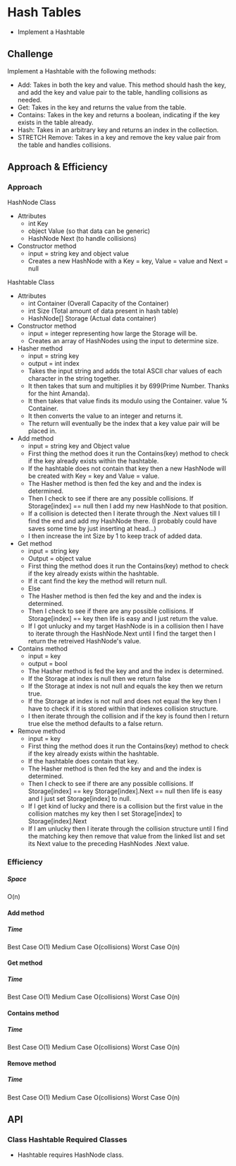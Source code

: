 
# Hash Tables
 - Implement a Hashtable
## Challenge
Implement a Hashtable with the following methods:

- Add: Takes in both the key and value. This method should hash the key, and add the key and value pair to the table, handling collisions as needed.
- Get: Takes in the key and returns the value from the table.
- Contains: Takes in the key and returns a boolean, indicating if the key exists in the table already.
- Hash: Takes in an arbitrary key and returns an index in the collection.
- STRETCH Remove: Takes in a key and remove the key value pair from the table and handles collisions.

## Approach & Efficiency
### Approach
HashNode Class
- Attributes
  - int Key
  - object Value (so that data can be generic)
  - HashNode Next (to handle collisions)
- Constructor method
  - input = string key and object value
  - Creates a new HashNode with a Key = key, Value = value and Next = null
 
Hashtable Class
  - Attributes
    - int Container (Overall Capacity of the Container)
    - int Size (Total amount of data present in hash table)
    - HashNode[] Storage (Actual data container)
  - Constructor method
    - input = integer representing how large the Storage will be.
    - Creates an array of HashNodes using the input to determine size.
  - Hasher method
    - input = string key
    - output = int index
    - Takes the input string and adds the total ASCII char values of each character in the string together.
    - It then takes that sum and multiplies it by 699(Prime Number. Thanks for the hint Amanda). 
    - It then takes that value finds its modulo using the Container. value % Container.
    - It then converts the value to an integer and returns it. 
    - The return will eventually be the index that a key value pair will be placed in.
  - Add method
    - input = string key and Object value
    - First thing the method does it run the Contains(key) method to check if the key already exists within the hashtable.
    - If the hashtable does not contain that key then a new HashNode will be created with Key = key and Value = value.
    - The Hasher method is then fed the key and and the index is determined.
    - Then I check to see if there are any possible collisions. If Storage[index] == null then I add my new HashNode to that position.
    - If a collision is detected then I iterate through the .Next values till I find the end and add my HashNode there. (I probably could have saves some time by just inserting at head...)
    - I then increase the int Size by 1 to keep track of added data.
  - Get method
    - input = string key 
    - Output = object value
    - First thing the method does it run the Contains(key) method to check if the key already exists within the hashtable.
    - If it cant find the key the method will return null.
    - Else  
    - The Hasher method is then fed the key and and the index is determined.
    - Then I check to see if there are any possible collisions. If Storage[index] == key then life is easy and I just return the value.
    - If I got unlucky and my target HashNode is in a collision then I have to iterate through the HashNode.Next until I find the target then I return the retreived HashNode's value.
  - Contains method
    - input = key
    - output = bool
    - The Hasher method is fed the key and and the index is determined.
    - If the Storage at index is null then we return false
    - If the Storage at index is not null and equals the key then we return true.
    - If the Storage at index is not null and does not equal the key then I have to check if it is stored within that indexes collision structure. 
    - I then iterate through the collision and if the key is found then I return true else the method defaults to a false return.
  - Remove method
    - input = key
    - First thing the method does it run the Contains(key) method to check if the key already exists within the hashtable.
    - If the hashtable does contain that key.
    - The Hasher method is then fed the key and and the index is determined.
    - Then I check to see if there are any possible collisions. If Storage[index] == key Storage[index].Next == null then life is easy and I just set Storage[index] to null.
    - If I get kind of lucky and there is a collision but the first value in the collision matches my key then I set Storage[index] to Storage[index].Next
    - If I am unlucky then I iterate through the collision structure until I find the matching key then remove that value from the linked list and set its Next value to the preceding HashNodes .Next value.

### Efficiency
##### Space
O(n)
#### Add method
##### Time
Best Case O(1) Medium Case O(collisions) Worst Case O(n)
#### Get method
##### Time
Best Case O(1) Medium Case O(collisions) Worst Case O(n)
#### Contains method
##### Time
Best Case O(1) Medium Case O(collisions) Worst Case O(n)
#### Remove method
##### Time
Best Case O(1) Medium Case O(collisions) Worst Case O(n)

## API
### Class Hashtable Required Classes
- Hashtable requires HashNode class.


